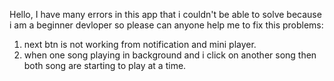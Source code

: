 Hello, I have many errors in this app that i couldn't be able to solve because i am a beginner devloper so please can anyone help me to fix this problems:
1. next btn is not working from notification and mini player.
2. when one song playing in background and i click on another song then both song are starting to play at a time.
